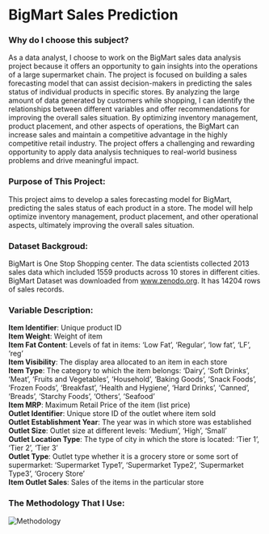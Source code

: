 # BigMart Sales Prediction  

### Why do I choose this subject?   
As a data analyst, I choose to work on the BigMart sales data analysis project because it offers an opportunity to gain insights into the operations of a large supermarket chain. The project is focused on building a sales forecasting model that can assist decision-makers in predicting the sales status of individual products in specific stores. By analyzing the large amount of data generated by customers while shopping, I can identify the relationships between different variables and offer recommendations for improving the overall sales situation. By optimizing inventory management, product placement, and other aspects of operations, the BigMart can increase sales and maintain a competitive advantage in the highly competitive retail industry. The project offers a challenging and rewarding opportunity to apply data analysis techniques to real-world business problems and drive meaningful impact.    

### Purpose of This Project:  
This project aims to develop a sales forecasting model for BigMart, predicting the sales status of each product in a store. The model will help optimize inventory management, product placement, and other operational aspects, ultimately improving the overall sales situation.
    
### Dataset Backgroud:   
BigMart is One Stop Shopping center. The data scientists collected 2013 sales data which included 1559 products across 10 stores in different cities. BigMart Dataset was downloaded from www.zenodo.org. It has 14204 rows of sales records.  

### Variable Description: 
**Item Identifier**: Unique product ID  
**Item Weight**: Weight of item  
**Item Fat Content**: Levels of fat in items: ‘Low Fat’, ‘Regular’, ‘low fat’, ‘LF’, ‘reg’  
**Item Visibility**: The display area allocated to an item in each store  
**Item Type**: The category to which the item belongs: ‘Dairy’, ‘Soft Drinks’, ‘Meat’, ‘Fruits and Vegetables’, ‘Household’, ‘Baking Goods’, ‘Snack Foods’, ‘Frozen Foods’, ‘Breakfast’, ’Health and Hygiene’, ‘Hard Drinks’, ‘Canned’, ‘Breads’, ‘Starchy Foods’, ‘Others’, ‘Seafood’  
**Item MRP**: Maximum Retail Price of the item (list price)  
**Outlet Identifier**: Unique store ID of the outlet where item sold  
**Outlet Establishment Year**: The year was in which store was established  
**Outlet Size**: Outlet size at different levels: ‘Medium’, ‘High’, ‘Small’  
**Outlet Location Type**: The type of city in which the store is located: ‘Tier 1’, ‘Tier 2’, ‘Tier 3’  
**Outlet Type**: Outlet type whether it is a grocery store or some sort of supermarket: ‘Supermarket Type1’, ‘Supermarket Type2’, ‘Supermarket Type3’, ‘Grocery Store’  
**Item Outlet Sales**: Sales of the items in the particular store      

### The Methodology That I Use:  
![Methodology](https://user-images.githubusercontent.com/96317375/228339523-4e4f5ffc-da55-4265-981f-38d2657e78c5.png)
